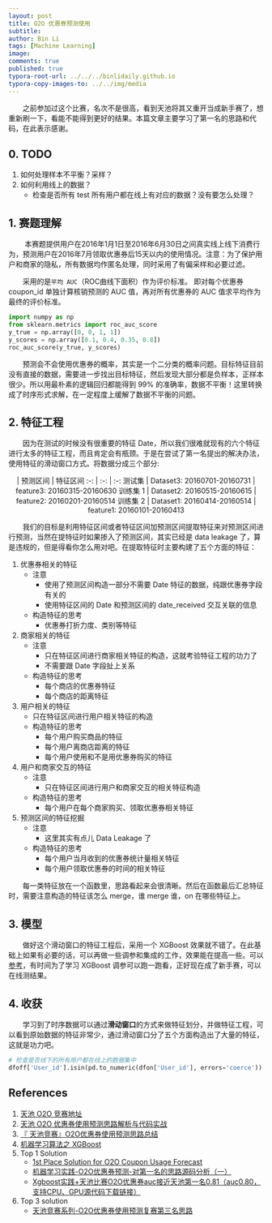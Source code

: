 ```yaml
---
layout: post
title: O2O 优惠券预测使用
subtitle: 
author: Bin Li
tags: [Machine Learning]
image: 
comments: true
published: true
typora-root-url: ../../../binlidaily.github.io
typora-copy-images-to: ../../img/media
---
```


　　之前参加过这个比赛，名次不是很高，看到天池将其又重开当成新手赛了，想重新刷一下，看能不能得到更好的结果。本篇文章主要学习了第一名的思路和代码，在此表示感谢。

## 0. TODO
1. 如何处理样本不平衡？采样？
2. 如何利用线上的数据？
    * 检查是否所有 test 所有用户都在线上有对应的数据？没有要怎么处理？

## 1. 赛题理解
　　 本赛题提供用户在2016年1月1日至2016年6月30日之间真实线上线下消费行为，预测用户在2016年7月领取优惠券后15天以内的使用情况。注意：为了保护用户和商家的隐私，所有数据均作匿名处理，同时采用了有偏采样和必要过滤。

　　采用的是`平均 AUC`（ROC曲线下面积）作为评价标准。 即对每个优惠券 coupon_id 单独计算核销预测的 AUC 值，再对所有优惠券的 AUC 值求平均作为最终的评价标准。

```python
import numpy as np
from sklearn.metrics import roc_auc_score
y_true = np.array([0, 0, 1, 1])
y_scores = np.array([0.1, 0.4, 0.35, 0.8])
roc_auc_score(y_true, y_scores)
```

　　预测会不会使用优惠券的概率，其实是一个二分类的概率问题。目标特征目前没有直接的数据，需要进一步找出目标特征，然后发现大部分都是负样本，正样本很少。所以用最朴素的逻辑回归都能得到 $99\%$ 的准确率，数据不平衡！这里转换成了时序形式求解，在一定程度上缓解了数据不平衡的问题。


## 2. 特征工程
　　因为在测试的时候没有很重要的特征 Date，所以我们很难就现有的六个特征进行太多的特征工程，而且肯定会有瓶颈。于是在尝试了第一名提出的解决办法，使用特征的滑动窗口方式。将数据分成三个部分:

<div align="center">
<div class="datatable-begin"></div>

 | 预测区间 | 特征区间 
 :-: | :-: | :-: 
 测试集 | Dataset3: 20160701-20160731 | feature3: 20160315-20160630 
 训练集 1 | Dataset2: 20160515-20160615 | feature2: 20160201-20160514 
 训练集 2 | Dataset1: 20160414-20160514 | feature1: 20160101-20160413 

<div class="datatable-end"></div>
</div>


　　我们的目标是利用特征区间或者特征区间加预测区间提取特征来对预测区间进行预测，当然在提特征时如果掺入了预测区间，其实已经是 data leakage 了，算是违规的，但是得看你怎么用对吧。在提取特征时主要构建了五个方面的特征：

1. 优惠券相关的特征
    * 注意
        * 使用了预测区间构造一部分不需要 Date 特征的数据，纯跟优惠券字段有关的
        * 使用特征区间的 Date 和预测区间的 date_received 交互关联的信息
    * 构造特征的思考
        * 优惠券打折力度、类别等特征
2. 商家相关的特征
    * 注意
        * 只在特征区间进行商家相关特征的构造，这就考验特征工程的功力了
        * 不需要跟 Date 字段扯上关系
    * 构造特征的思考
        * 每个商店的优惠券特征
        * 每个商店的距离特征
3. 用户相关的特征
    * 只在特征区间进行用户相关特征的构造
    * 构造特征的思考
        * 每个用户购买商品的特征
        * 每个用户离商店距离的特征
        * 每个用户使用和不是用优惠券购买的特征
4. 用户和商家交互的特征
    * 注意
        * 只在特征区间进行用户和商家交互的相关特征构造
    * 构造特征的思考
        * 每个用户在每个商家购买、领取优惠券相关特征
5. 预测区间的特征挖掘
    * 注意
        * 这里其实有点儿 Data Leakage 了
    * 构造特征的思考
        * 每个用户当月收到的优惠券统计量相关特征
        * 每个用户领取优惠券的时间的相关特征

　　每一类特征放在一个函数里，思路看起来会很清晰。然后在函数最后汇总特征时，需要注意构造的特征该怎么 merge，谁 merge 谁，on 在哪些特征上。

## 3. 模型
　　做好这个滑动窗口的特征工程后，采用一个 XGBoost 效果就不错了。在此基础上如果有必要的话，可以再做一些调参和集成的工作，效果能在提高一些。可以[参考](https://blog.csdn.net/myourdream2/article/details/86618120)，有时间为了学习 XGBoost 调参可以跑一跑看，正好现在成了新手赛，可以在线测结果。

## 4. 收获
　　学习到了时序数据可以通过**滑动窗口**的方式来做特征划分，并做特征工程，可以看到原始数据的特征非常少，通过滑动窗口分了五个方面构造出了大量的特征，这就是功力吧。

```python
# 检查是否线下的所有用户都在线上的数据集中
dfoff['User_id'].isin(pd.to_numeric(dfon['User_id'], errors='coerce')).all()
```

## References
1. [天池 O2O 竞赛地址](https://tianchi.aliyun.com/competition/entrance/231593/introduction)
2. [天池 O2O 优惠券使用预测思路解析与代码实战](https://redstonewill.com/1681/)
3. [『 天池竞赛』O2O优惠券使用预测思路总结](https://blog.csdn.net/shine19930820/article/details/53995369)
4. [机器学习算法之 XGBoost](https://www.biaodianfu.com/xgboost.html)
5. Top 1 Solution
    * [1st Place Solution for O2O Coupon Usage Forecast](https://github.com/wepe/O2O-Coupon-Usage-Forecast)
    * [机器学习实践-O2O优惠券预测-对第一名的思路源码分析（一）](https://jiayi797.github.io/2017/03/08/机器学习实践-O2O优惠券预测-对第一名的思路源码分析（一）/)
    * [Xgboost实践+天池比赛O2O优惠券auc接近天池第一名0.81（auc0.80，支持CPU、GPU源代码下载链接）](https://blog.csdn.net/myourdream2/article/details/86618120)
6. Top 3 solution
    * [天池竞赛系列-O2O优惠券使用预测复赛第三名思路](https://blog.csdn.net/bryan__/article/details/53907292)